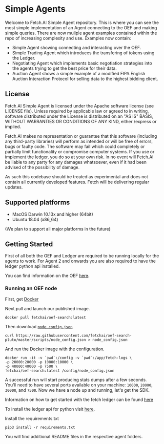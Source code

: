 
# Simple Agents

Welcome to Fetch.AI Simple Agent repository. This is where you can see the most simple implementation of an Agent connecting to the OEF and making simple queries.
There are now muliple agent examples contained within the repo of increasing complexity and use. Examples now contain:

  * Simple Agent showing connecting and interacting over the OEF.
  * Simple Trading Agent which introduces the transfering of tokens using the Ledger.
  * Negotiating Agent which implements basic negotiation strategies into the agents trying to get the best price for their data.
  * Auction Agent shows a simple example of a modified FIPA English Auction Interaction Protocol for selling data to the highest bidding client.


## License

Fetch.AI Simple Agent is licensed under the Apache software license (see LICENSE file). Unless required by
applicable law or agreed to in writing, software distributed under the License is distributed on an
"AS IS" BASIS, WITHOUT WARRANTIES OR CONDITIONS OF ANY KIND, either \express or implied.

Fetch.AI makes no representation or guarantee that this software (including any third-party libraries)
will perform as intended or will be free of errors, bugs or faulty code. The software may fail which
could completely or partially limit functionality or compromise computer systems. If you use or
implement the ledger, you do so at your own risk. In no event will Fetch.AI be liable to any party
for any damages whatsoever, even if it had been advised of the possibility of damage.

As such this codebase should be treated as experimental and does not contain all currently developed
features. Fetch will be delivering regular updates.

## Supported platforms

* MacOS Darwin 10.13x and higher (64bit)
* Ubuntu 18.04 (x86_64)

(We plan to support all major platforms in the future)

## Getting Started

First of all both the OEF and Ledger are required to be running locally for the agents to work.
For Agent 2 and onwards you are also required to have the ledger python api installed.

You can find information on the OEF [here](https://docs.fetch.ai/oef/ "Information on the OEF here!").

### Running an OEF node
First, get [Docker]("https://www.docker.com/get-started "Get Docker Here!")

Next pull and launch our published image.

    docker pull fetchai/oef-search:latest

Then download [`node_config.json`]("https://docs.fetch.ai/oef/assets/node_config.json")

    curl https://raw.githubusercontent.com/fetchai/oef-search-pluto/master/scripts/node_config.json > node_config.json

And run the Docker image with the configuration.

    docker run -it -v `pwd`:/config -v `pwd`:/app/fetch-logs \
    -p 20000:20000 -p 10000:10000 \
    -p 40000:40000 -p 7500 \
    fetchai/oef-search:latest /config/node_config.json

A successful run will start producing stats dumps after a few seconds.
You'll need to have several ports available on your machine: `10000`, `20000`, `30000`, and `7500`.
Now we have a node up and running, let's get the SDK.

Information on how to get started with the fetch ledger can be found [here](https://docs.fetch.ai/getting-started/versions/ "Install the Ledger here!")

To install the ledger api for python visit [here](https://github.com/fetchai/ledger-api-py "Install the Ledger API for Python here!").

Install the requirements.txt

    pip3 install -r requirements.txt

You will find additional README files in the respective agent folders.
